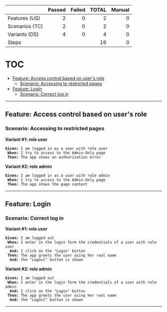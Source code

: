 

|   | Passed | Failed | TOTAL | Manual |
|---|-------:|-------:|------:|-------:|
| Features (US) | 2 | 0 | 2 | 0 | 
| Scenarios (TC) | 2 | 0 | 2 | 0 | 
| Variants (DS) | 4 | 0 | 4 | 0 | 
| Steps |  |  | 16 | 0 | 

# TOC
- [Feature: Access control based on user's role](#feature-access-control-based-on-users-role)
  - [Scenario: Accessing to restricted pages](#feature-access-control-based-on-users-role-scenario-accessing-to-restricted-pages)
- [Feature: Login](#feature-login)
  - [Scenario: Correct log in](#feature-login-scenario-correct-log-in)

---
<a name="feature-access-control-based-on-users-role"></a>
## Feature: Access control based on user's role

<a name="feature-access-control-based-on-users-role-scenario-accessing-to-restricted-pages"></a>
### Scenario: Accessing to restricted pages
<a name="feature-access-control-based-on-users-role-scenario-accessing-to-restricted-pages-variant-1-role-user"></a>
**Variant #1: role user**
<pre><code><b>Given:</b> I am logged in as a user with role user
<b> When:</b> I try to access to the Admin-Only page
<b> Then:</b> The app shows an authorization error</code></pre>

<a name="feature-access-control-based-on-users-role-scenario-accessing-to-restricted-pages-variant-2-role-admin"></a>
**Variant #2: role admin**
<pre><code><b>Given:</b> I am logged in as a user with role admin
<b> When:</b> I try to access to the Admin-Only page
<b> Then:</b> The app shows the page content</code></pre>

---
<a name="feature-login"></a>
## Feature: Login

<a name="feature-login-scenario-correct-log-in"></a>
### Scenario: Correct log in
<a name="feature-login-scenario-correct-log-in-variant-1-role-user"></a>
**Variant #1: role user**
<pre><code><b>Given:</b> I am logged out
<b> When:</b> I enter in the login form the credentials of a user with role user
<b>  And:</b> I click on the "Login" button
<b> Then:</b> The app greets the user using her real name
<b>  And:</b> the "Logout" button is shown</code></pre>

<a name="feature-login-scenario-correct-log-in-variant-2-role-admin"></a>
**Variant #2: role admin**
<pre><code><b>Given:</b> I am logged out
<b> When:</b> I enter in the login form the credentials of a user with role admin
<b>  And:</b> I click on the "Login" button
<b> Then:</b> The app greets the user using her real name
<b>  And:</b> the "Logout" button is shown</code></pre>

---

